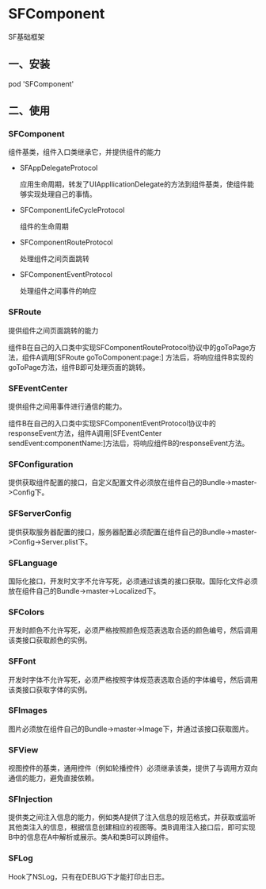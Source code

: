 # SFComponent

SF基础框架

## 一、安装

pod 'SFComponent'

## 二、使用

### SFComponent

组件基类，组件入口类继承它，并提供组件的能力

- SFAppDelegateProtocol

  应用生命周期，转发了UIAppllicationDelegate的方法到组件基类，使组件能够实现处理自己的事情。

- SFComponentLifeCycleProtocol

  组件的生命周期

- SFComponentRouteProtocol

  处理组件之间页面跳转

- SFComponentEventProtocol

  处理组件之间事件的响应

### SFRoute

提供组件之间页面跳转的能力

组件B在自己的入口类中实现SFComponentRouteProtocol协议中的goToPage方法，组件A调用[SFRoute goToComponent:page:] 方法后，将响应组件B实现的goToPage方法，组件B即可处理页面的跳转。

### SFEventCenter

提供组件之间用事件进行通信的能力。

组件B在自己的入口类中实现SFComponentEventProtocol协议中的responseEvent方法，组件A调用[SFEventCenter sendEvent:componentName:]方法后，将响应组件B的responseEvent方法。

### SFConfiguration

提供获取组件配置的接口，自定义配置文件必须放在组件自己的Bundle->master->Config下。

### SFServerConfig

提供获取服务器配置的接口，服务器配置必须配置在组件自己的Bundle->master->Config->Server.plist下。

### SFLanguage

国际化接口，开发时文字不允许写死，必须通过该类的接口获取。国际化文件必须放在组件自己的Bundle->master->Localized下。

### SFColors

开发时颜色不允许写死，必须严格按照颜色规范表选取合适的颜色编号，然后调用该类接口获取颜色的实例。

### SFFont

开发时字体不允许写死，必须严格按照字体规范表选取合适的字体编号，然后调用该类接口获取字体的实例。

### SFImages

图片必须放在组件自己的Bundle->master->Image下，并通过该接口获取图片。

### SFView

视图控件的基类，通用控件（例如轮播控件）必须继承该类，提供了与调用方双向通信的能力，避免直接依赖。

### SFInjection

提供类之间注入信息的能力，例如类A提供了注入信息的规范格式，并获取或监听其他类注入的信息，根据信息创建相应的视图等。类B调用注入接口后，即可实现B中的信息在A中解析或展示。类A和类B可以跨组件。

### SFLog

Hook了NSLog，只有在DEBUG下才能打印出日志。
